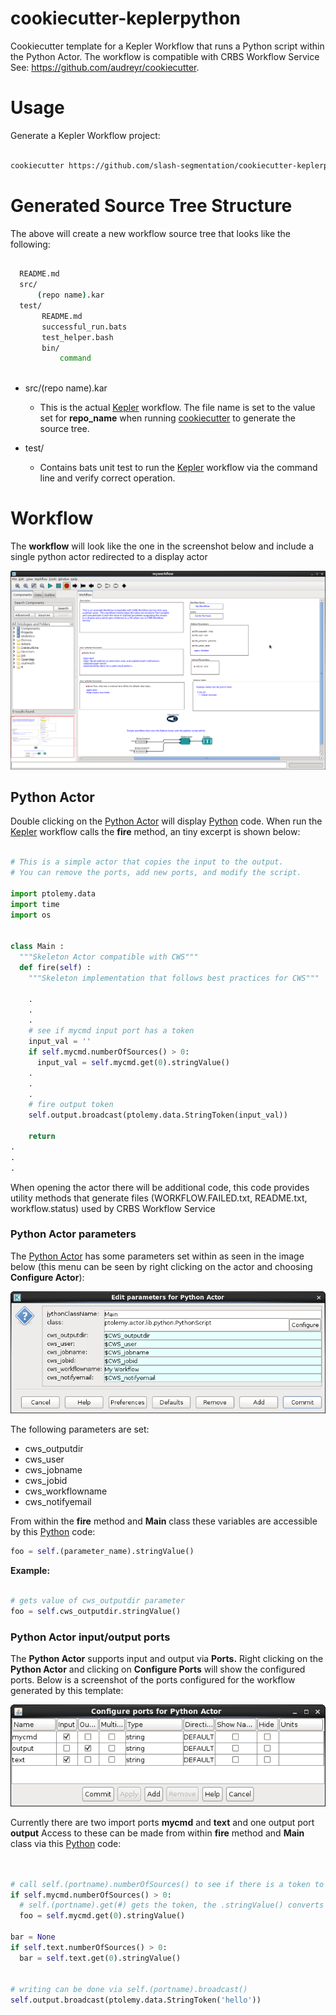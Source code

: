 [kepler]: https://kepler-project.org/
[cookiecutter]: https://github.com/audreyr/cookiecutter
[python]: https://www.python.org/
[pythonactor]: https://kepler-project.org/developers/reference/python-and-kepler/?searchterm=token
cookiecutter-keplerpython
===========================

Cookiecutter template for a Kepler Workflow that runs a Python
script within the Python Actor. The workflow is compatible with CRBS
Workflow Service See:  https://github.com/audreyr/cookiecutter.


Usage
=====

Generate a Kepler Workflow project:

```Bash

cookiecutter https://github.com/slash-segmentation/cookiecutter-keplerpython

```

Generated Source Tree Structure
===============================

The above will create a new workflow source tree that looks like the following:

```Bash

  README.md
  src/
      (repo name).kar
  test/
       README.md
       successful_run.bats
       test_helper.bash
       bin/
           command
        
```

* src/(repo name).kar

  * This is the actual [Kepler][kepler] workflow.  The file name is set to the value set for **repo_name** when running [cookiecutter][cookiecutter] to generate the source tree. 

* test/

  * Contains bats unit test to run the [Kepler][kepler] workflow via the command line and verify correct operation.


Workflow
========

The **workflow** will look like the one in the screenshot below and include a single python actor redirected to a display actor

![Workflow](images/pythonworkflow.png)

## Python Actor


Double clicking on the [Python Actor][pythonactor] will display [Python][python] code.  When run the [Kepler][kepler] workflow calls the **fire** method, an tiny excerpt is shown below:

```Python

# This is a simple actor that copies the input to the output.
# You can remove the ports, add new ports, and modify the script.

import ptolemy.data
import time
import os


class Main :
  """Skeleton Actor compatible with CWS"""
  def fire(self) :
    """Skeleton implementation that follows best practices for CWS"""

    .
    .
    .
    # see if mycmd input port has a token
    input_val = ''
    if self.mycmd.numberOfSources() > 0:
      input_val = self.mycmd.get(0).stringValue()
    .
    .
    .
    # fire output token
    self.output.broadcast(ptolemy.data.StringToken(input_val))

    return
.
.
.
```

When opening the actor there will be additional code, this code provides utility methods that generate files (WORKFLOW.FAILED.txt, README.txt, workflow.status) used by CRBS Workflow Service

### Python Actor parameters

The [Python Actor][pythonactor] has some parameters set within as seen in the image below (this menu can be seen by right clicking on the actor and choosing **Configure Actor**):       

![Configure Python Actor](images/pythonactorconfigure.png)

The following parameters are set:

* cws_outputdir
* cws_user
* cws_jobname
* cws_jobid
* cws_workflowname
* cws_notifyemail

From within the **fire** method and **Main** class these variables are accessible by this [Python][python] code:

```python
foo = self.(parameter_name).stringValue()
```

**Example:**

```python

# gets value of cws_outputdir parameter 
foo = self.cws_outputdir.stringValue()

```

### Python Actor input/output ports

The **Python Actor** supports input and output via **Ports.** Right clicking on the **Python Actor** and clicking on **Configure Ports** will show the configured ports.  Below is a screenshot of the ports configured for the workflow generated by this template:

![Python Actor Configured Ports](images/pythonconfigureports.png) 

Currently there are two import ports **mycmd** and **text** and one output port **output**
Access to these can be made from within **fire** method and **Main** class via this [Python][python] code:

```python


# call self.(portname).numberOfSources() to see if there is a token to retrieve
if self.mycmd.numberOfSources() > 0:
  # self.(portname).get(#) gets the token, the .stringValue() converts it to a string
  foo = self.mycmd.get(0).stringValue()

bar = None
if self.text.numberOfSources() > 0:
  bar = self.text.get(0).stringValue()


# writing can be done via self.(portname).broadcast()
self.output.broadcast(ptolemy.data.StringToken('hello'))

```
